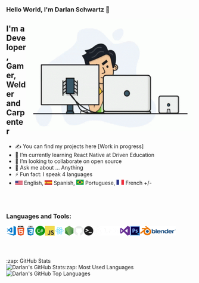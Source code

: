 ### Hello World, I'm Darlan Schwartz  👋

 <img align="right" alt="GIF" src="https://raw.githubusercontent.com/DarlanSchwartz/DarlanSchwartz/main/Github%20readme%20images/programmer.gif" width="450" height="300" />
 
## I'm a Developer, Gamer, Welder and Carpenter
- ✍ You can find my projects here [Work in progress]
- 🌱 I’m currently learning React Native at Driven Education
- 👯 I’m looking to collaborate on open source
- 💬 Ask me about ... Anything
- ⚡ Fun fact: I speak 4 languages
- <img align="left top" alt="EUA" width="20px" src="https://raw.githubusercontent.com/DarlanSchwartz/DarlanSchwartz/main/Github%20readme%20images/usa.jpg" /> English,  <img align="left top" alt="Spanish" width="20px" src="https://raw.githubusercontent.com/DarlanSchwartz/DarlanSchwartz/main/Github%20readme%20images/spanish.jpg" />  Spanish,  <img align="left top" alt="Portuguese" width="20px" src="https://raw.githubusercontent.com/DarlanSchwartz/DarlanSchwartz/main/Github%20readme%20images/brazil.jpg" />  Portuguese, <img align="left top" alt="French" width="20px" src="https://raw.githubusercontent.com/DarlanSchwartz/DarlanSchwartz/main/Github%20readme%20images/france.webp" /> French +/-
<br />
<br />

### Languages and Tools:
<div>
<img align="left" alt="Visual Studio Code" width="26px" src="https://raw.githubusercontent.com/DarlanSchwartz/DarlanSchwartz/main/Github%20readme%20images/visual-studio-code.png" />
<img align="left" alt="HTML5" width="26px" src="https://raw.githubusercontent.com/DarlanSchwartz/DarlanSchwartz/main/Github%20readme%20images/html.png" />
<img align="left" alt="CSS3" width="26px" src="https://raw.githubusercontent.com/DarlanSchwartz/DarlanSchwartz/main/Github%20readme%20images/css.png" />
<img align="left" alt="CSharp" width="26px" src="https://raw.githubusercontent.com/DarlanSchwartz/DarlanSchwartz/main/Github%20readme%20images/csharp.png" />
<img align="left" alt="JavaScript" width="26px" src="https://raw.githubusercontent.com/github/explore/80688e429a7d4ef2fca1e82350fe8e3517d3494d/topics/javascript/javascript.png" />
<img align="left" alt="React" width="26px" src="https://raw.githubusercontent.com/DarlanSchwartz/DarlanSchwartz/main/Github%20readme%20images/react.png" />
<img align="left" alt="Node.js" width="26px" src="https://raw.githubusercontent.com/DarlanSchwartz/DarlanSchwartz/main/Github%20readme%20images/nodejs.png" />
<img align="left" alt="GitHub" width="26px" src="https://raw.githubusercontent.com/DarlanSchwartz/DarlanSchwartz/main/Github%20readme%20images/github.png" />
<img align="left" alt="Terminal" width="26px" src="https://raw.githubusercontent.com/DarlanSchwartz/DarlanSchwartz/main/Github%20readme%20images/terminal.png" />
<img align="left" alt="Unity" height="26px" src="https://raw.githubusercontent.com/DarlanSchwartz/DarlanSchwartz/main/Github%20readme%20images/unity.png" />
<img align="left" alt="VS Community" height="26px" src="https://raw.githubusercontent.com/DarlanSchwartz/DarlanSchwartz/main/Github%20readme%20images/community.png" />
<img align="left" alt="Photoshop" height="26px" src="https://raw.githubusercontent.com/DarlanSchwartz/DarlanSchwartz/main/Github%20readme%20images/photoshop.jpeg" />
<img align="left" alt="Blender" height="26px" src="https://raw.githubusercontent.com/DarlanSchwartz/DarlanSchwartz/main/Github%20readme%20images/blender.png" />
</div>

<br />
<br />
<br />
<br />
<br />

  <summary>:zap: GitHub Stats</summary>

  <img align="left" alt="Darlan's GitHub Stats" src="https://github-readme-stats.vercel.app/api?username=DarlanSchwartz&show_icons=true&hide_border=true" />




  <summary>:zap: Most Used Languages</summary>

<img align="left" alt="Darlan's GitHub Top Languages" src="https://github-readme-stats.vercel.app/api/top-langs/?username=DarlanSchwartz" />

